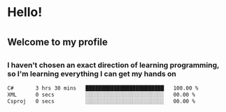
<h1>Hello!<h1>
<h2>Welcome to my profile<h2>
<h3>I haven't chosen an exact direction of learning programming, so I'm learning everything I can get my hands on</h3>

<!--START_SECTION:waka-->

```txt
C#       3 hrs 30 mins   █████████████████████████   100.00 %
XML      0 secs          ░░░░░░░░░░░░░░░░░░░░░░░░░   00.00 %
Csproj   0 secs          ░░░░░░░░░░░░░░░░░░░░░░░░░   00.00 %
```

<!--END_SECTION:waka-->
